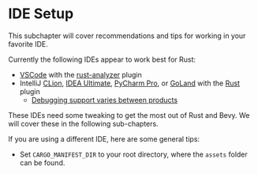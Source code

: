 # IDE Setup

This subchapter will cover recommendations and tips for working in your favorite IDE.

<!-- TODO: Is this too opinionated? -->

Currently the following IDEs appear to work best for Rust:

- [VSCode][vscode] with the [rust-analyzer][rust-analyzer] plugin
- IntelliJ [CLion][clion], [IDEA Ultimate][idea], [PyCharm Pro][pycharm], or [GoLand][goland] with the [Rust][intellij-rust] plugin
  - [Debugging support varies between products][intellij-dbg]

These IDEs need some tweaking to get the most out of Rust and Bevy. We will cover these in the following sub-chapters.

If you are using a different IDE, here are some general tips:

- Set `CARGO_MANIFEST_DIR` to your root directory, where the `assets` folder can be found.

[vscode]: https://code.visualstudio.com/
[rust-analyzer]: https://marketplace.visualstudio.com/items?itemName=matklad.rust-analyzer
[clion]: https://www.jetbrains.com/clion/
[idea]: https://www.jetbrains.com/idea/
[pycharm]: https://www.jetbrains.com/pycharm/
[goland]: https://www.jetbrains.com/go/
[intellij-rust]: https://intellij-rust.github.io/
[intellij-dbg]: https://plugins.jetbrains.com/plugin/8182-rust/docs/rust-debugging.html